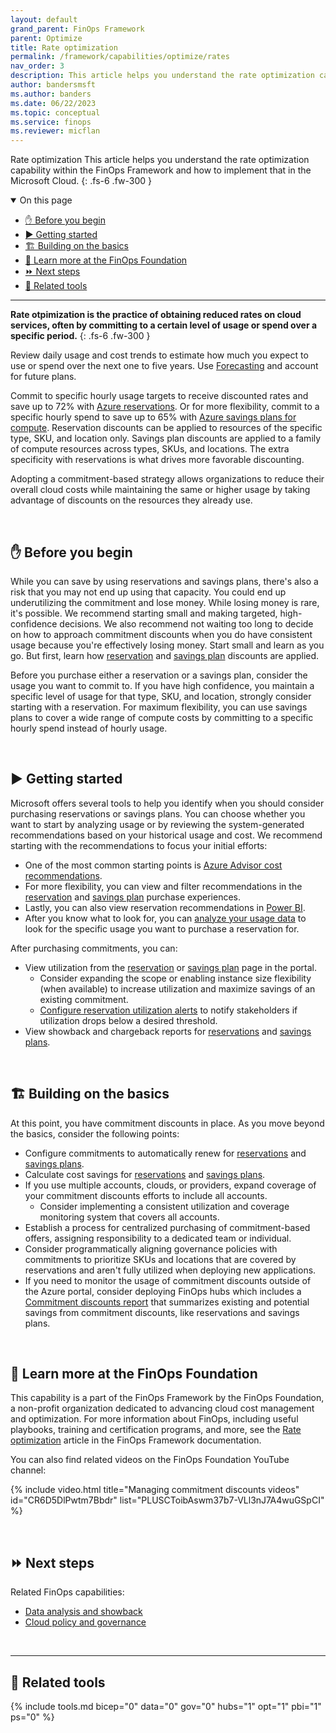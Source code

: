 ```yaml
---
layout: default
grand_parent: FinOps Framework
parent: Optimize
title: Rate optimization
permalink: /framework/capabilities/optimize/rates
nav_order: 3
description: This article helps you understand the rate optimization capability within the FinOps Framework and how to implement that in the Microsoft Cloud.
author: bandersmsft
ms.author: banders
ms.date: 06/22/2023
ms.topic: conceptual
ms.service: finops
ms.reviewer: micflan
---
```


<span class="fs-9 d-block mb-4">Rate optimization</span>
This article helps you understand the rate optimization capability within the FinOps Framework and how to implement that in the Microsoft Cloud.
{: .fs-6 .fw-300 }

<details open markdown="1">
  <summary class="fs-2 text-uppercase">On this page</summary>

- [✋ Before you begin](#-before-you-begin)
- [▶️ Getting started](#️-getting-started)
- [🏗️ Building on the basics](#️-building-on-the-basics)
- [🍎 Learn more at the FinOps Foundation](#-learn-more-at-the-finops-foundation)
- [⏩ Next steps](#-next-steps)
- [🧰 Related tools](#-related-tools)

</details>

---

<a name="definition"></a>
**Rate otpimization is the practice of obtaining reduced rates on cloud services, often by committing to a certain level of usage or spend over a specific period.**
{: .fs-6 .fw-300 }

Review daily usage and cost trends to estimate how much you expect to use or spend over the next one to five years. Use [Forecasting](../quantify/forecasting.md) and account for future plans.

Commit to specific hourly usage targets to receive discounted rates and save up to 72% with [Azure reservations](https://learn.microsoft.com/azure/cost-management-billing/reservations/save-compute-costs-reservations). Or for more flexibility, commit to a specific hourly spend to save up to 65% with [Azure savings plans for compute](https://learn.microsoft.com/azure/cost-management-billing/savings-plan/savings-plan-compute-overview). Reservation discounts can be applied to resources of the specific type, SKU, and location only. Savings plan discounts are applied to a family of compute resources across types, SKUs, and locations. The extra specificity with reservations is what drives more favorable discounting.

Adopting a commitment-based strategy allows organizations to reduce their overall cloud costs while maintaining the same or higher usage by taking advantage of discounts on the resources they already use.

<br>

## ✋ Before you begin

<!-- TODO: Add context on all rate optimization opportunities -->

While you can save by using reservations and savings plans, there's also a risk that you may not end up using that capacity. You could end up underutilizing the commitment and lose money. While losing money is rare, it's possible. We recommend starting small and making targeted, high-confidence decisions. We also recommend not waiting too long to decide on how to approach commitment discounts when you do have consistent usage because you're effectively losing money. Start small and learn as you go. But first, learn how [reservation](https://learn.microsoft.com/azure/cost-management-billing/reservations/reservation-discount-application) and [savings plan](https://learn.microsoft.com/azure/cost-management-billing/savings-plan/discount-application) discounts are applied.

Before you purchase either a reservation or a savings plan, consider the usage you want to commit to. If you have high confidence, you maintain a specific level of usage for that type, SKU, and location, strongly consider starting with a reservation. For maximum flexibility, you can use savings plans to cover a wide range of compute costs by committing to a specific hourly spend instead of hourly usage.

<br>

## ▶️ Getting started

<!-- TODO: Consider adding dev/test, but make sure it's for more than just EA 
Leverage the [Azure Dev/Test](https://azure.microsoft.com/en-us/pricing/offers/ms-azr-0148p/) offer that comes with a Visual Studio subscription to take advantage of Azure monthly credits to explore and try various Azure services, benefit from discounted Azure dev/test rates, and enable cost-efficient developing and testing. Although rate optimization strategies can be applied to resources in a development environment, the Azure Dev/Test environment is primarily used for learning and training, development and testing, evaluating proof of concepts, and experimenting and innovating to ensure efficient use of resources.
-->

Microsoft offers several tools to help you identify when you should consider purchasing reservations or savings plans. You can choose whether you want to start by analyzing usage or by reviewing the system-generated recommendations based on your historical usage and cost. We recommend starting with the recommendations to focus your initial efforts:

- One of the most common starting points is [Azure Advisor cost recommendations](https://learn.microsoft.com/azure/advisor/advisor-reference-cost-recommendations).
- For more flexibility, you can view and filter recommendations in the [reservation](https://learn.microsoft.com/azure/cost-management-billing/reservations/reserved-instance-purchase-recommendations) and [savings plan](https://learn.microsoft.com/azure/cost-management-billing/savings-plan/purchase-recommendations#purchase-recommendations-in-the-azure-portal) purchase experiences.
- Lastly, you can also view reservation recommendations in [Power BI](https://learn.microsoft.com/power-bi/connect-data/desktop-connect-azure-cost-management).
- After you know what to look for, you can [analyze your usage data](https://learn.microsoft.com/azure/cost-management-billing/reservations/determine-reservation-purchase#analyze-usage-data) to look for the specific usage you want to purchase a reservation for.

After purchasing commitments, you can:

- View utilization from the [reservation](https://learn.microsoft.com/azure/cost-management-billing/reservations/reservation-utilization) or [savings plan](https://learn.microsoft.com/azure/cost-management-billing/savings-plan/view-utilization) page in the portal.
  - Consider expanding the scope or enabling instance size flexibility (when available) to increase utilization and maximize savings of an existing commitment.
  - [Configure reservation utilization alerts](https://learn.microsoft.com/azure/cost-management-billing/costs/reservation-utilization-alerts) to notify stakeholders if utilization drops below a desired threshold.
- View showback and chargeback reports for [reservations](https://learn.microsoft.com/azure/cost-management-billing/reservations/charge-back-usage) and [savings plans](https://learn.microsoft.com/azure/cost-management-billing/savings-plan/charge-back-costs).

<br>

## 🏗️ Building on the basics

At this point, you have commitment discounts in place. As you move beyond the basics, consider the following points:

- Configure commitments to automatically renew for [reservations](https://learn.microsoft.com/azure/cost-management-billing/reservations/reservation-renew) and [savings plans](https://learn.microsoft.com/azure/cost-management-billing/savings-plan/renew-savings-plan).
- Calculate cost savings for [reservations](https://learn.microsoft.com/azure/cost-management-billing/reservations/calculate-ea-reservations-savings) and [savings plans](https://learn.microsoft.com/azure/cost-management-billing/savings-plan/calculate-ea-savings-plan-savings).
- If you use multiple accounts, clouds, or providers, expand coverage of your commitment discounts efforts to include all accounts.
  - Consider implementing a consistent utilization and coverage monitoring system that covers all accounts.
- Establish a process for centralized purchasing of commitment-based offers, assigning responsibility to a dedicated team or individual.
- Consider programmatically aligning governance policies with commitments to prioritize SKUs and locations that are covered by reservations and aren't fully utilized when deploying new applications.
- If you need to monitor the usage of commitment discounts outside of the Azure portal, consider deploying FinOps hubs which includes a [Commitment discounts report](../../../../_reporting/power-bi/commitment-discounts.md) that summarizes existing and potential savings from commitment discounts, like reservations and savings plans.

<br>

## 🍎 Learn more at the FinOps Foundation

This capability is a part of the FinOps Framework by the FinOps Foundation, a non-profit organization dedicated to advancing cloud cost management and optimization. For more information about FinOps, including useful playbooks, training and certification programs, and more, see the [Rate optimization](https://www.finops.org/framework/capabilities/rate-optimization/) article in the FinOps Framework documentation.

You can also find related videos on the FinOps Foundation YouTube channel:

<!--[!VIDEO https://www.youtube.com/embed/{id}?list={list}]-->
{% include video.html title="Managing commitment discounts videos" id="CR6D5DlPwtm7Bbdr" list="PLUSCToibAswm37b7-VLl3nJ7A4wuGSpCI" %}

<br>

## ⏩ Next steps

Related FinOps capabilities:

- [Data analysis and showback](../understand/reporting.md)
- [Cloud policy and governance](../manage/policy.md)

<br>

---

## 🧰 Related tools

{% include tools.md bicep="0" data="0" gov="0" hubs="1" opt="1" pbi="1" ps="0" %}

<br>
